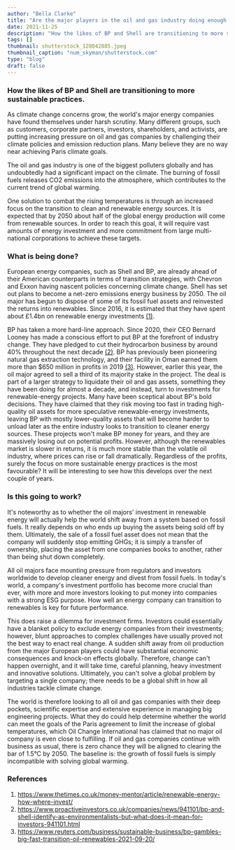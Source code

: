 ```yaml
---
author: "Bella Clarke"
title: "Are the major players in the oil and gas industry doing enough to fight climate change?"
date: 2021-11-25
description: "How the likes of BP and Shell are transitioning to more sustainable practices."
tags: []
thumbnail: shutterstock_128042885.jpeg
thumbnail_caption: "num_skyman/shutterstock.com"
type: "blog"
draft: false
---
```


### How the likes of BP and Shell are transitioning to more sustainable practices.

As climate change concerns grow, the world's major energy companies have found themselves under harsh scrutiny. Many different groups, such as customers, corporate partners, investors, shareholders, and activists, are putting increasing pressure on oil and gas companies by challenging their climate policies and emission reduction plans. Many believe they are no way near achieving Paris climate goals. 

The oil and gas industry is one of the biggest polluters globally and has undoubtedly had a significant impact on the climate. The burning of fossil fuels releases CO2 emissions into the atmosphere, which contributes to the current trend of global warming.

One solution to combat the rising temperatures is through an increased focus on the transition to clean and renewable energy sources. It is expected that by 2050 about half of the global energy production will come from renewable sources. In order to reach this goal, it will require vast amounts of energy investment and more commitment from large multi-national corporations to achieve these targets.

### What is being done?

European energy companies, such as Shell and BP, are already ahead of their American counterparts in terms of transition strategies, with Chevron and Exxon having nascent policies concerning climate change. Shell has set out plans to become a net-zero emissions energy business by 2050. The oil major has begun to dispose of some of its fossil fuel assets and reinvested the returns into renewables. Since 2016, it is estimated that they have spent about £1.4bn on renewable energy investments [(1)](#references). 

BP has taken a more hard-line approach. Since 2020, their CEO Bernard Looney has made a conscious effort to put BP at the forefront of industry change. They have pledged to cut their hydrocarbon business by around 40% throughout the next decade [(2)](#references). BP has previously been pioneering natural gas extraction technology, and their facility in Oman earned them more than $650 million in profits in 2019 [(3)](#references). However, earlier this year, the oil major agreed to sell a third of its majority stake in the project. The deal is part of a larger strategy to liquidate their oil and gas assets, something they have been doing for almost a decade, and instead, turn to investments for renewable-energy projects. Many have been sceptical about BP's bold decisions. They have claimed that they risk moving too fast in trading high-quality oil assets for more speculative renewable-energy investments, leaving BP with mostly lower-quality assets that will become harder to unload later as the entire industry looks to transition to cleaner energy sources. These projects won't make BP money for years, and they are massively losing out on potential profits. However, although the renewables market is slower in returns, it is much more stable than the volatile oil industry, where prices can rise or fall dramatically. Regardless of the profits, surely the focus on more sustainable energy practices is the most favourable? It will be interesting to see how this develops over the next couple of years.

### Is this going to work?

It's noteworthy as to whether the oil majors' investment in renewable energy will actually help the world shift away from a system based on fossil fuels. It really depends on who ends up buying the assets being sold off by them. Ultimately, the sale of a fossil fuel asset does not mean that the company will suddenly stop emitting GHGs; it is simply a transfer of ownership, placing the asset from one companies books to another, rather than being shut down completely. 

All oil majors face mounting pressure from regulators and investors worldwide to develop cleaner energy and divest from fossil fuels. In today's world, a company's investment portfolio has become more crucial than ever, with more and more investors looking to put money into companies with a strong ESG purpose. How well an energy company can transition to renewables is key for future performance. 

This does raise a dilemma for investment firms. Investors could essentially have a blanket policy to exclude energy companies from their investments; however, blunt approaches to complex challenges have usually proved not the best way to enact real change. A sudden shift away from oil production from the major European players could have substantial economic consequences and knock-on effects globally. Therefore, change can't happen overnight, and it will take time, careful planning, heavy investment and innovative solutions. Ultimately, you can't solve a global problem by targeting a single company; there needs to be a global shift in how all industries tackle climate change. 

The world is therefore looking to all oil and gas companies with their deep pockets, scientific expertise and extensive experience in managing big engineering projects. What they do could help determine whether the world can meet the goals of the Paris agreement to limit the increase of global temperatures, which Oil Change International has claimed that no major oil company is even close to fulfilling. If oil and gas companies continue with business as usual, there is zero chance they will be aligned to clearing the bar of 1.5°C by 2050. The baseline is: the growth of fossil fuels is simply incompatible with solving global warming. 

### References

1.	https://www.thetimes.co.uk/money-mentor/article/renewable-energy-how-where-invest/ 
2.	https://www.proactiveinvestors.co.uk/companies/news/941101/bp-and-shell-identify-as-environmentalists-but-what-does-it-mean-for-investors-941101.html
3.	https://www.reuters.com/business/sustainable-business/bp-gambles-big-fast-transition-oil-renewables-2021-09-20/
